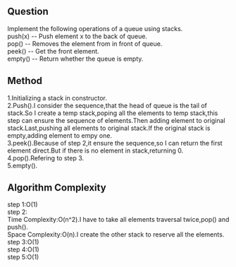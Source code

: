 <h2>Question</h2>
Implement the following operations of a queue using stacks.<br>
push(x) -- Push element x to the back of queue.<br>
pop() -- Removes the element from in front of queue.<br>
peek() -- Get the front element.<br>
empty() -- Return whether the queue is empty.
<h2>Method</h2>
1.Initializing a stack in constructor.<br>
2.Push().I consider the sequence,that the head of queue is the tail of stack.So I create a temp stack,poping all the elements to temp stack,this step can ensure the sequence of elements.Then adding element to original stack.Last,pushing all elements to original stack.If  the original stack is empty,adding element to empy one.<br>
3.peek().Because of step 2,it ensure the sequence,so I can return the first element direct.But if there is no element in stack,returning 0.<br>
4.pop().Refering to step 3.<br>
5.empty().
<h2>Algorithm Complexity</h2>
step 1:O(1)<br>
step 2:<br>
Time Complexity:O(n^2).I have to take all elements traversal twice,pop() and push().<br>
Space Complexity:O(n).I create the other stack to reserve all the elements.<br>
step 3:O(1)<br>
step 4:O(1)<br>
step 5:O(1)<br>
